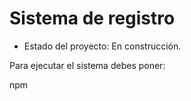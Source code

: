 <h1> Sistema de registro</h1>

- Estado del proyecto: En construcción.

Para ejecutar el sistema debes poner:

npm
